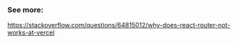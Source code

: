 ### See more:

https://stackoverflow.com/questions/64815012/why-does-react-router-not-works-at-vercel
